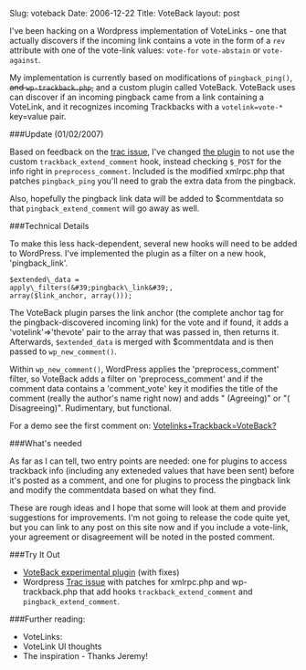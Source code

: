Slug: voteback
Date: 2006-12-22
Title: VoteBack
layout: post

I&#39;ve been hacking on a Wordpress implementation of VoteLinks - one that actually discovers if the incoming link contains a vote in the form of a <code>rev</code> attribute with one of the vote-link values: <code>vote-for</code> <code>vote-abstain</code> or <code>vote-against</code>.

My implementation is currently based on modifications of <code>pingback\_ping()</code>, <strike>and <code>wp-trackback.php</code>,</strike> and a custom plugin called VoteBack. VoteBack uses can discover if an incoming pingback came from a link containing a VoteLink, and it recognizes incoming Trackbacks with a <code>votelink=vote-*</code> key=value pair.

###Update (01/02/2007)

Based on feedback on the [trac issue](http://trac.wordpress.org/ticket/3491), I&#39;ve changed [the plugin](http://deliciouslymeta.com/projects/vote-links/voteback_2_0_4.zip) to not use the custom <code>trackback\_extend_comment</code> hook, instead checking <code>$\_POST</code> for the info right in <code>preprocess\_comment</code>. Included is the modified xmlrpc.php that patches <code>pingback\_ping</code> you&#39;ll need to grab the extra data from the pingback.

Also, hopefully the pingback link data will be added to $commentdata so that <code>pingback\_extend\_comment</code> will go away as well.

###Technical Details

To make this less hack-dependent, several new hooks will need to be added to WordPress. I&#39;ve implemented the plugin as a filter on a new hook, &#39;pingback\_link&#39;.

<code>$extended\_data = apply\_filters(&#39;pingback\_link&#39;, array($link\_anchor, array()));</code>

The VoteBack plugin parses the link anchor (the complete anchor tag for the pingback-discovered incoming link) for the vote and if found, it adds a &#39;votelink&#39;=&gt;&#39;thevote&#39; pair to the array that was passed in, then returns it. Afterwards, <code>$extended_data</code> is merged with $commentdata and is then passed to <code>wp\_new\_comment()</code>.

Within <code>wp\_new\_comment()</code>, WordPress applies the &#39;preprocess\_comment&#39; filter, so VoteBack adds a filter on &#39;preprocess\_comment&#39; and if the comment data contains a &#39;comment\_vote&#39; key it modifies the title of the comment (really the author&#39;s name right now) and adds &quot; (Agreeing)&quot; or &quot;( Disagreeing)&quot;. Rudimentary, but functional.

For a demo see the first comment on: [Votelinks+Trackback=VoteBack?](http://redmonk.net/archives/2006/12/20/votelinks-trackback-voteback/)

###What&#39;s needed

As far as I can tell, two entry points are needed: one for plugins to access trackback info (including any exteneded values that have been sent) before it&#39;s posted as a comment, and one for plugins to process the pingback link and modify the commentdata based on what they find.

These are rough ideas and I hope that some will look at them and provide suggestions for improvements. I&#39;m not going to release the code quite yet, but you can link to any post on this site now and if you include a vote-link, your agreement or disagreement will be noted in the posted comment.

###Try It Out
* [VoteBack experimental plugin](http://deliciouslymeta.com/projects/vote-links/voteback_2_0_4.zip) (with fixes)
* Wordpress [Trac issue](http://trac.wordpress.org/ticket/3491) with patches for xmlrpc.php and wp-trackback.php that add hooks <code>trackback\_extend\_comment</code> and <code>pingback\_extend_comment</code>.

###Further reading:

* VoteLinks:
* VoteLink UI thoughts
* The inspiration  - Thanks Jeremy!
